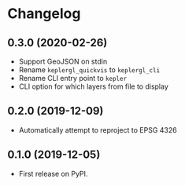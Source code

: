 # Changelog

## 0.3.0 (2020-02-26)

- Support GeoJSON on stdin
- Rename `keplergl_quickvis` to `keplergl_cli`
- Rename CLI entry point to `kepler`
- CLI option for which layers from file to display

## 0.2.0 (2019-12-09)

- Automatically attempt to reproject to EPSG 4326

## 0.1.0 (2019-12-05)

- First release on PyPI.
